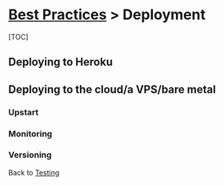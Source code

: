 # [Best Practices](/docs/best-practices) > Deployment

[TOC]

## Deploying to Heroku

## Deploying to the cloud/a VPS/bare metal

### Upstart

### Monitoring

### Versioning

<a href="#" rel="docs-nav-active" style="display:none;">docs-nav-best-practices</a>

<div class='docs-progress-nav'>
  <span class='back'>
    Back to <a href="/docs/best-practices/testing">Testing</a>
  </span>
</div>
